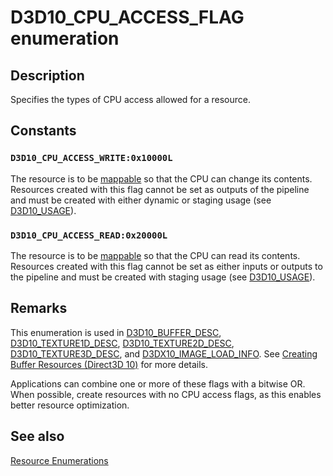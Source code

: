 # D3D10_CPU_ACCESS_FLAG enumeration

## Description

Specifies the types of CPU access allowed for a resource.

## Constants

### `D3D10_CPU_ACCESS_WRITE:0x10000L`

The resource is to be [mappable](https://learn.microsoft.com/windows/desktop/direct3d10/d3d10-graphics-programming-guide-resources-mapping) so that the CPU can change its contents. Resources created with this flag cannot be set as outputs of the pipeline and must be created with either dynamic or staging usage (see [D3D10_USAGE](https://learn.microsoft.com/windows/desktop/api/d3d10/ne-d3d10-d3d10_usage)).

### `D3D10_CPU_ACCESS_READ:0x20000L`

The resource is to be [mappable](https://learn.microsoft.com/windows/desktop/direct3d10/d3d10-graphics-programming-guide-resources-mapping) so that the CPU can read its contents. Resources created with this flag cannot be set as either inputs or outputs to the pipeline and must be created with staging usage (see [D3D10_USAGE](https://learn.microsoft.com/windows/desktop/api/d3d10/ne-d3d10-d3d10_usage)).

## Remarks

This enumeration is used in [D3D10_BUFFER_DESC](https://learn.microsoft.com/windows/desktop/api/d3d10/ns-d3d10-cd3d10_buffer_desc), [D3D10_TEXTURE1D_DESC](https://learn.microsoft.com/windows/desktop/api/d3d10/ns-d3d10-cd3d10_texture1d_desc), [D3D10_TEXTURE2D_DESC](https://learn.microsoft.com/windows/desktop/api/d3d10/ns-d3d10-cd3d10_texture2d_desc), [D3D10_TEXTURE3D_DESC](https://learn.microsoft.com/windows/desktop/api/d3d10/ns-d3d10-cd3d10_texture3d_desc), and [D3DX10_IMAGE_LOAD_INFO](https://learn.microsoft.com/windows/desktop/direct3d10/d3dx10-image-load-info). See [Creating Buffer Resources (Direct3D 10)](https://learn.microsoft.com/windows/desktop/direct3d10/d3d10-graphics-programming-guide-resources-creating) for more details.

Applications can combine one or more of these flags with a bitwise OR. When possible, create resources with no CPU access flags, as this enables better resource optimization.

## See also

[Resource Enumerations](https://learn.microsoft.com/windows/desktop/direct3d10/d3d10-graphics-reference-resource-enums)